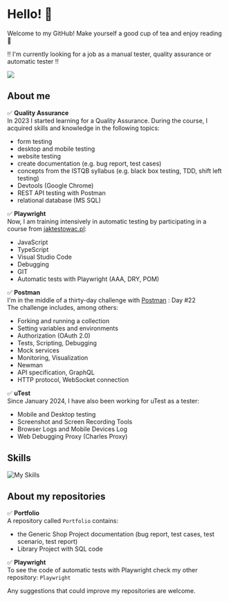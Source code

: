 # Hello! 👋

Welcome to my GitHub! Make yourself a good cup of tea and enjoy reading 🍵 

‼️ I'm currently looking for a job as a manual tester, quality assurance or automatic tester ‼️  

[<img src="https://img.shields.io/badge/LinkedIn-0077B5?style=for-the-badge&logo=linkedin&logoColor=white">](https://www.linkedin.com/in/martyna-kowalczyk-qa/)

## About me

:white_check_mark: **Quality Assurance**  
In 2023 I started learning for a Quality Assurance. During the course, I acquired skills and knowledge in the following topics:
- form testing
- desktop and mobile testing
- website testing
- create documentation (e.g. bug report, test cases)
- concepts from the ISTQB syllabus (e.g. black box testing, TDD, shift left testing)
- Devtools (Google Chrome)
- REST API testing with Postman
- relational database (MS SQL)

:white_check_mark: **Playwright**  
Now, I am training intensively in automatic testing by participating in a course from [jaktestowac.pl](https://jaktestowac.pl/):
- JavaScript
- TypeScript
- Visual Studio Code
- Debugging
- GIT
- Automatic tests with Playwright (AAA, DRY, POM)

:white_check_mark: **Postman**  
I'm in the middle of a thirty-day challenge with [Postman](https://quickstarts.postman.com/guide/30-days-of-postman/#0) : Day #22    
The challenge includes, among others:
- Forking and running a collection
- Setting variables and environments
- Authorization (OAuth 2.0)
- Tests, Scripting, Debugging
- Mock services
- Monitoring, Visualization
- Newman
- API specification, GraphQL
- HTTP protocol, WebSocket connection
  
  
:white_check_mark: **uTest**  
Since January 2024, I have also been working for uTest as a tester:  
- Mobile and Desktop testing
- Screenshot and Screen Recording Tools
- Browser Logs and Mobile Devices Log
- Web Debugging Proxy (Charles Proxy)
    

## Skills  

![My Skills](https://skillicons.dev/icons?i=js,ts,nodejs,git,github,vscode,postman,discord)

## About my repositories

:white_check_mark: **Portfolio**  
A repository called `Portfolio` contains:
- the Generic Shop Project documentation (bug report, test cases, test scenario, test report)
- Library Project with SQL code
  
:white_check_mark: **Playwright**  
To see the code of automatic tests with Playwright check my other repository: `Playwright`

Any suggestions that could improve my repositories are welcome.

